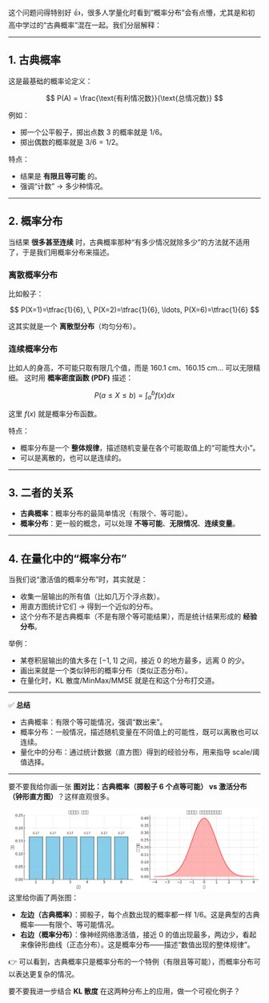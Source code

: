 这个问题问得特别好 👍，很多人学量化时看到“概率分布”会有点懵，尤其是和初高中学过的“古典概率”混在一起。我们分层解释：

---

## 1. 古典概率

这是最基础的概率论定义：

$$
P(A) = \frac{\text{有利情况数}}{\text{总情况数}}
$$

例如：

* 掷一个公平骰子，掷出点数 3 的概率就是 $1/6$。
* 掷出偶数的概率就是 $3/6 = 1/2$。

特点：

* 结果是 **有限且等可能** 的。
* 强调“计数” → 多少种情况。

---

## 2. 概率分布

当结果 **很多甚至连续** 时，古典概率那种“有多少情况就除多少”的方法就不适用了，于是我们用概率分布来描述。

### 离散概率分布

比如骰子：

$$
P(X=1)=\tfrac{1}{6}, \, P(X=2)=\tfrac{1}{6}, \ldots, P(X=6)=\tfrac{1}{6}
$$

这其实就是一个 **离散型分布**（均匀分布）。

### 连续概率分布

比如人的身高，不可能只取有限几个值，而是 160.1 cm、160.15 cm… 可以无限精细。
这时用 **概率密度函数 (PDF)** 描述：

$$
P(a \leq X \leq b) = \int_a^b f(x) dx
$$

这里 $f(x)$ 就是概率分布函数。

特点：

* 概率分布是一个 **整体规律**，描述随机变量在各个可能取值上的“可能性大小”。
* 可以是离散的，也可以是连续的。

---

## 3. 二者的关系

* **古典概率**：概率分布的最简单情况（有限个、等可能）。
* **概率分布**：更一般的概念，可以处理 **不等可能**、**无限情况**、**连续变量**。

---

## 4. 在量化中的“概率分布”

当我们说“激活值的概率分布”时，其实就是：

* 收集一层输出的所有值（比如几万个浮点数）。
* 用直方图统计它们 → 得到一个近似的分布。
* 这个分布不是古典概率（不是有限个等可能结果），而是统计结果形成的 **经验分布**。

举例：

* 某卷积层输出的值大多在 $[-1,1]$ 之间，接近 0 的地方最多，远离 0 的少。
* 画出来就是一个类似钟形的概率分布（类似正态分布）。
* 在量化时，KL 散度/MinMax/MMSE 就是在和这个分布打交道。

---

✅ **总结**

* 古典概率：有限个等可能情况，强调“数出来”。
* 概率分布：一般情况，描述随机变量在不同值上的可能性，既可以离散也可以连续。
* 量化中的分布：通过统计数据（直方图）得到的经验分布，用来指导 scale/阈值选择。

---

要不要我给你画一张 **图对比：古典概率（掷骰子 6 个点等可能） vs 激活分布（钟形直方图）**？这样直观很多。



![alt text](../data/概率1.png)
这里给你画了两张图：

* **左边（古典概率）**：掷骰子，每个点数出现的概率都一样 $1/6$。这是典型的古典概率——有限个、等可能情况。
* **右边（概率分布）**：像神经网络激活值，接近 0 的值出现最多，两边少，看起来像钟形曲线（正态分布）。这是概率分布——描述“数值出现的整体规律”。

👉 可以看到，古典概率只是概率分布的一个特例（有限且等可能），而概率分布可以表达更复杂的情况。

要不要我进一步结合 **KL 散度** 在这两种分布上的应用，做一个可视化例子？
